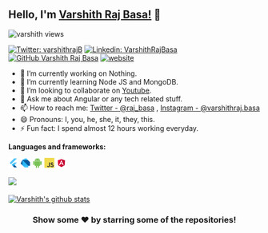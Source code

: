 <!--
**VarshithRajBasa/VarshithRajBasa** is a ✨ _special_ ✨ repository because its `README.md` (this file) appears on your GitHub profile.

Here are some ideas to get you started:

- 🔭 I’m currently working on ...
- 🌱 I’m currently learning ...
- 👯 I’m looking to collaborate on ...
- 🤔 I’m looking for help with ...
- 💬 Ask me about ...
- 📫 How to reach me: ...
- 😄 Pronouns: ...
- ⚡ Fun fact: ...
-->


## Hello, I'm [Varshith Raj Basa!](http://varshithrajbasa.github.io/) 👋

<p align="left"> <img src="https://komarev.com/ghpvc/?username=varshithrajbasa&label=Views&color=blue&style=plastic" alt="varshith views" /> </p>

[![Twitter: varshithrajB](https://img.shields.io/twitter/follow/raj_basa?style=social)](https://twitter.com/raj_basa)
[![Linkedin: VarshithRajBasa](https://img.shields.io/badge/-VarshithRajBasa-blue?style=flat-square&logo=Linkedin&logoColor=white&link=https://www.linkedin.com/in/varshith-raj-basa-b0893815a/)](https://www.linkedin.com/in/varshith-raj-basa-b0893815a/)
[![GitHub Varshith Raj Basa](https://img.shields.io/github/followers/VarshithRajBasa?label=follow&style=social)](https://github.com/varshithrajbasa)
[![website](https://img.shields.io/badge/PortfolioWebsite-varshithrajbasa.github.io/-2648ff?style=flat-square&logo=google-chrome)](http://varshithrajbasa.github.io/)
<br>

- 🔭 I’m currently working on Nothing.
- 🌱 I’m currently learning Node JS and MongoDB.
- 👯 I’m looking to collaborate on [Youtube](https://www.youtube.com/c/VarshithRajBasa?view_as=subscriber).
- 💬 Ask me about Angular or any tech related stuff.
- 📫 How to reach me: [Twitter - @raj_basa](https://twitter.com/raj_basa) , [Instagram - @varshithraj.basa](https://www.instagram.com/varshithraj.basa/?hl=en)
- 😄 Pronouns: I, you, he, she, it, they, this.
- ⚡ Fun fact: I spend almost 12 hours working everyday.

**Languages and frameworks:**  

<code><img height="20" src="https://raw.githubusercontent.com/github/explore/80688e429a7d4ef2fca1e82350fe8e3517d3494d/topics/flutter/flutter.png"></code>
<code><img height="20" src="https://raw.githubusercontent.com/github/explore/80688e429a7d4ef2fca1e82350fe8e3517d3494d/topics/dart/dart.png"></code>
<code><img height="20" src="https://raw.githubusercontent.com/github/explore/80688e429a7d4ef2fca1e82350fe8e3517d3494d/topics/android/android.png"></code>
<code><img height="20" src="https://raw.githubusercontent.com/github/explore/80688e429a7d4ef2fca1e82350fe8e3517d3494d/topics/javascript/javascript.png"></code>
<code><img height="20" src="https://raw.githubusercontent.com/github/explore/80688e429a7d4ef2fca1e82350fe8e3517d3494d/topics/angular/angular.png"></code>
<!--<code><img height="20" src="https://raw.githubusercontent.com/github/explore/80688e429a7d4ef2fca1e82350fe8e3517d3494d/topics/nodejs/nodejs.png"></code>    -->

<a href="https://github.com/varshithrajbasa">
  <img align="center" src="https://github-readme-stats.vercel.app/api/top-langs/?username=varshithrajbasa&theme=light&hide_langs_below=1" />
</a>
<br>
<br>
<a href="https://github.com/VarshithRajBasa">
 <img align="center" src="https://github-readme-stats.vercel.app/api?username=VarshithRajBasa&show_icons=true&theme=light&line_height=27" alt="Varshith's github stats"/>
</a>
<div align="center">

### Show some ❤️ by starring some of the repositories!

</div>
